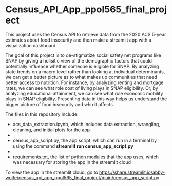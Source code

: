 # Census_API_App_ppol565_final_project
This project uses the Census API to retrieve data from the 2020 ACS 5-year estimates about food insecurity and then make a streamlit app with a visualization dashboard

The goal of this project is to de-stigmatize social safety net programs like SNAP by giving a holisitic view of the demographic factors that could potentially influence whether someone is eligible for SNAP. By analyzing state trends on a macro level rather than looking at individual determinants, we can get a better picture as to what makes up communities that need better access to nutrition. For instance, by analyzing renting and mortgage rates, we can see what role cost of living plays in SNAP eligibility. Or, by analyzing educational attainment, we can see what role economic mobility plays in SNAP eligibility. Presenting data in this way helps us understand the bigger picture of food insecurity and who it affects.

The files in this repository include:

+ acs_data_extraction.ipynb, which includes data extraction, wrangling, cleaning, and initial plots for the app
+ 
+ census_app_script.py, the app script, which can run in a terminal by using the command **streamlit run census_app_script.py**
+ 
+ requirements.txt, the list of python modules that the app uses, which was necessary for storing the app in the streamlit cloud

To view the app in the streamlit cloud, go to https://share.streamlit.io/abby-wolfe/census_api_app_ppol565_final_project/main/census_app_script.py

